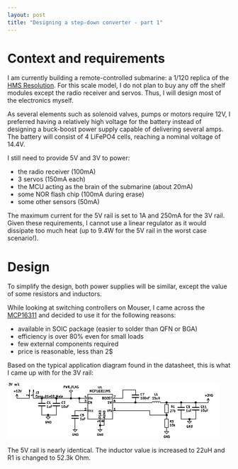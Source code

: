 ```yaml
---
layout: post
title: "Designing a step-down converter - part 1"
---
```


# Context and requirements

I am currently building a remote-controlled submarine: a 1/120 replica of the [HMS Resolution](https://en.wikipedia.org/wiki/HMS_Resolution_(S22)). For this scale model, I do not plan to buy any off the shelf modules except the radio receiver and servos. Thus, I will design most of the electronics myself.

As several elements such as solenoid valves, pumps or motors require 12V, I preferred having a relatively high voltage for the battery instead of designing a buck-boost power supply capable of delivering several amps.
The battery will consist of 4 LiFePO4 cells, reaching a nominal voltage of 14.4V.

I still need to provide 5V and 3V to power:
  - the radio receiver (100mA)
  - 3 servos (150mA each)
  - the MCU acting as the brain of the submarine (about 20mA)
  - some NOR flash chip (100mA during erase)
  - some other sensors (50mA)

The maximum current for the 5V rail is set to 1A and 250mA for the 3V rail. Given these requirements, I cannot use a linear regulator as it would dissipate too much heat (up to 9.4W for the 5V rail in the worst case scenario!).

# Design

To simplify the design, both power supplies will be similar, except the value of some resistors and inductors.

While looking at switching controllers on Mouser, I came across the [MCP16311](https://www.microchip.com/wwwproducts/en/MCP16311) and decided to use it for the following reasons:
  - available in SOIC package (easier to solder than QFN or BGA)
  - efficiency is over 80% even for small loads
  - few external components required
  - price is reasonable, less than 2$


Based on the typical application diagram found in the datasheet, this is what I came up with for the 3V rail:

![3V rail](/assets/2021-06-18-power-supply/3vrail.png)


The 5V rail is nearly identical. The inductor value is increased to 22uH and R1 is changed to 52.3k Ohm.

